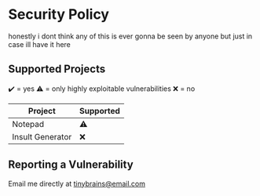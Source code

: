 # Security Policy
honestly i dont think any of this is ever gonna be seen by anyone but just in case ill have it here
## Supported Projects

✔️ = yes
⚠️ = only highly exploitable vulnerabilities
❌ = no

| Project | Supported          |
| ------- | ------------------ |
| Notepad   | ⚠️ |
| Insult Generator   | ❌             |

## Reporting a Vulnerability

Email me directly at [tinybrains@email.com](mailto:tinybrains@email.com)

